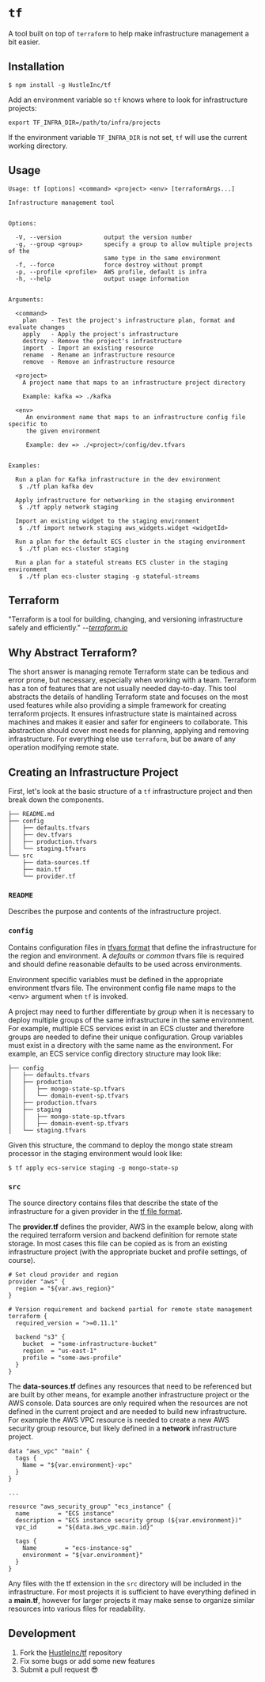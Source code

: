 # `tf`
A tool built on top of `terraform` to help make infrastructure management a bit easier.

## Installation
    $ npm install -g HustleInc/tf

Add an environment variable so `tf` knows where to look for infrastructure projects:

    export TF_INFRA_DIR=/path/to/infra/projects

If the environment variable `TF_INFRA_DIR` is not set, `tf` will use the current
working directory.

## Usage

    Usage: tf [options] <command> <project> <env> [terraformArgs...]

    Infrastructure management tool


    Options:

      -V, --version            output the version number
      -g, --group <group>      specify a group to allow multiple projects of the
                               same type in the same environment
      -f, --force              force destroy without prompt
      -p, --profile <profile>  AWS profile, default is infra
      -h, --help               output usage information


    Arguments:

      <command>
        plan    - Test the project's infrastructure plan, format and evaluate changes
        apply   - Apply the project's infrastructure
        destroy - Remove the project's infrastructure
        import  - Import an existing resource
        rename  - Rename an infrastructure resource
        remove  - Remove an infrastructure resource

      <project>
        A project name that maps to an infrastructure project directory

        Example: kafka => ./kafka

      <env>
         An environment name that maps to an infrastructure config file specific to
         the given environment

         Example: dev => ./<project>/config/dev.tfvars


    Examples:

      Run a plan for Kafka infrastructure in the dev environment
       $ ./tf plan kafka dev

      Apply infrastructure for networking in the staging environment
       $ ./tf apply network staging

      Import an existing widget to the staging environment
       $ ./tf import network staging aws_widgets.widget <widgetId>

      Run a plan for the default ECS cluster in the staging environment
       $ ./tf plan ecs-cluster staging

      Run a plan for a stateful streams ECS cluster in the staging environment
       $ ./tf plan ecs-cluster staging -g stateful-streams

## Terraform

"Terraform is a tool for building, changing, and versioning infrastructure safely and efficiently." --<cite><a href="https://www.terraform.io/intro/index.html" target="_blank">terraform.io</a></cite>

## Why Abstract Terraform?
The short answer is managing remote Terraform state can be tedious and error prone, but necessary, especially when working with a team. Terraform has a ton of features that are not usually needed day-to-day. This tool abstracts the details of handling Terraform state and focuses on the most used features while also providing a simple framework for creating terraform projects. It ensures infrastructure state is maintained across machines and makes it easier and safer for engineers to collaborate. This abstraction should cover most needs for planning, applying and removing infrastructure. For everything else use `terraform`, but be aware of any operation modifying remote state.

## Creating an Infrastructure Project

First, let's look at the basic structure of a `tf` infrastructure project and then break down the components.

    ├── README.md
    ├── config
    │   ├── defaults.tfvars
    │   ├── dev.tfvars
    │   ├── production.tfvars
    │   └── staging.tfvars
    └── src
        ├── data-sources.tf
        ├── main.tf
        └── provider.tf

### `README`
Describes the purpose and contents of the infrastructure project.

### `config`
Contains configuration files in [tfvars format](https://www.terraform.io/intro/getting-started/variables.html#from-a-file) that define the infrastructure for the region and environment. A *defaults* or *common* tfvars file is required and should define reasonable defaults to be used across environments.

Environment specific variables must be defined in the appropriate environment tfvars file. The environment config file name maps to the &lt;env&gt; argument when `tf` is invoked.

A project may need to further differentiate by *group* when it is necessary to deploy multiple groups of the same infrastructure in the same environment. For example, multiple ECS services exist in an ECS cluster and therefore groups are needed to define their unique configuration. Group variables must exist in a directory with the same name as the environment. For example, an ECS service config directory structure may look like:

    ├── config
    │   ├── defaults.tfvars
    │   ├── production
    │   │   ├── mongo-state-sp.tfvars
    │   │   └── domain-event-sp.tfvars
    │   ├── production.tfvars
    │   ├── staging
    │   │   ├── mongo-state-sp.tfvars
    │   │   ├── domain-event-sp.tfvars
    │   └── staging.tfvars

Given this structure, the command to deploy the mongo state stream processor in the staging environment would look like:

    $ tf apply ecs-service staging -g mongo-state-sp

### `src`
The source directory contains files that describe the state of the infrastructure for a given provider in the [tf file format](https://www.terraform.io/docs/configuration/syntax.html).

The **provider.tf** defines the provider, AWS in the example below, along with the required terraform version and backend definition for remote state storage. In most cases this file can be copied as is from an existing infrastructure project (with the appropriate bucket and profile settings, of course).

    # Set cloud provider and region
    provider "aws" {
      region = "${var.aws_region}"
    }

    # Version requirement and backend partial for remote state management
    terraform {
      required_version = ">=0.11.1"

      backend "s3" {
        bucket  = "some-infrastructure-bucket"
        region  = "us-east-1"
        profile = "some-aws-profile"
      }
    }

The **data-sources.tf** defines any resources that need to be referenced but are built by other means, for example another infrastructure project or the AWS console. Data sources are only required when the resources are not defined in the current project and are needed to build new infrastructure. For example the AWS VPC resource is needed to create a new AWS security group resource, but likely defined in a **network** infrastructure project.

    data "aws_vpc" "main" {
      tags {
        Name = "${var.environment}-vpc"
      }
    }

    ...

    resource "aws_security_group" "ecs_instance" {
      name        = "ECS instance"
      description = "ECS instance security group (${var.environment})"
      vpc_id      = "${data.aws_vpc.main.id}"

      tags {
        Name        = "ecs-instance-sg"
        environment = "${var.environment}"
      }
    }

Any files with the tf extension in the `src` directory will be included in the infrastructure. For most projects it is sufficient to have everything defined in a **main.tf**, however for larger projects it may make sense to organize similar resources into various files for readability.

## Development
1. Fork the [HustleInc/tf](https://github.com/HustleInc/tf) repository
1. Fix some bugs or add some new features
1. Submit a pull request 😎
